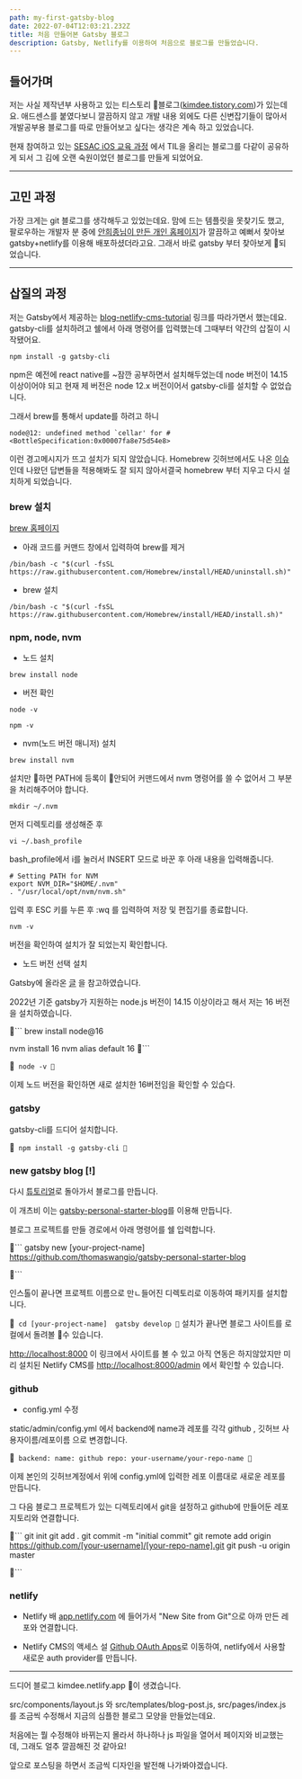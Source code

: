```yaml
---
path: my-first-gatsby-blog
date: 2022-07-04T12:03:21.232Z
title: 처음 만들어본 Gatsby 블로그
description: Gatsby, Netlify를 이용하여 처음으로 블로그를 만들었습니다.
---
```

## 들어가며

저는 사실 제작년부 사용하고 있는 티스토리 블로그([kimdee.tistory.com](https://kimdee.tistory.com/))가 있는데요. 애드센스를 붙였다보니 깔끔하지 않고 개발 내용 외에도 다른 신변잡기들이 많아서 개발공부용 블로그를 따로 만들어보고 싶다는 생각은 계속 하고 있었습니다.  

현재 참여하고 있는 [SESAC iOS 교육 과정](https://sesac.seoul.kr/course/active/detail.do) 에서 TIL을 올리는 블로그를 다같이 공유하게 되서 그 김에 오랜 숙원이었던 블로그를 만들게 되었어요.  

---

## 고민 과정
가장 크게는 git 블로그를 생각해두고 있었는데요. 맘에 드는 템플릿을 못찾기도 했고, 팔로우하는 개발자 분 중에 [안희종님이 만든 개인 홈페이지](https://ahnheejong.name/)가 깔끔하고 예뻐서 찾아보 gatsby+netlify를 이용해 배포하셨더라고요. 그래서 바로 gatsby 부터 찾아보게 되었습니다.

---

## 삽질의 과정 
저는 Gatsby에서 제공하는 [blog-netlify-cms-tutorial](https://www.gatsbyjs.com/tutorial/blog-netlify-cms-tutorial/) 링크를 따라가면서 했는데요. gatsby-cli를 설치하려고 쉘에서 아래 명령어를 입력했는데 그때부터 약간의 삽질이 시작됐어요. 
```
npm install -g gatsby-cli
```
npm은 예전에 react native를 ~잠깐 공부하면서 설치해두었는데 node 버전이 14.15 이상이어야 되고 현재 제 버전은 node 12.x 버전이어서 gatsby-cli를 설치할 수 없었습니다. 

그래서 brew를 통해서 update를 하려고 하니 

```
node@12: undefined method `cellar' for #<BottleSpecification:0x00007fa8e75d54e8>
```
이런 경고메시지가 뜨고 설치가 되지 않았습니다. 
Homebrew 깃허브에서도 나온 [이슈](https://github.com/Homebrew/discussions/discussions/2599) 인데 나왔던 답변들을 적용해봐도 잘 되지 않아서결국 homebrew 부터 지우고 다시 설치하게 되었습니다.

### brew 설치 
[brew 홈페이지](https://brew.sh/) 

- 아래 코드를 커맨드 창에서 입력하여 brew를 제거 
```
/bin/bash -c "$(curl -fsSL https://raw.githubusercontent.com/Homebrew/install/HEAD/uninstall.sh)"

```

- brew 설치 
```
/bin/bash -c "$(curl -fsSL https://raw.githubusercontent.com/Homebrew/install/HEAD/install.sh)"
```


### npm, node, nvm 

- 노드 설치

```
brew install node
```


- 버전 확인 
```
node -v
```
```
npm -v 
```

-  nvm(노드 버전 매니저) 설치

```
brew install nvm
```
설치만 하면 PATH에 등록이 안되어 커맨드에서 nvm 명령어를 쓸 수 없어서 그 부분을 처리해주어야 합니다.

```
mkdir ~/.nvm
```
먼저 디렉토리를 생성해준 후 

```
vi ~/.bash_profile
```
bash_profile에서 i를 눌러서 INSERT 모드로 바꾼 후 아래 내용을 입력해줍니다.

```
# Setting PATH for NVM
export NVM_DIR="$HOME/.nvm"
. "/usr/local/opt/nvm/nvm.sh"
```
입력 후 ESC 키를 누른 후 :wq 를 입력하여 저장 및 편집기를 종료합니다.

```
nvm -v
```

버전을 확인하여 설치가 잘 되었는지 확인합니다.

- 노드 버전 선택 설치

Gatsby에 올라온 [글](https://www.gatsbyjs.com/docs/upgrading-node-js/) 을 참고하였습니다.

2022년 기준 gatsby가 지원하는 node.js 버전이 14.15 이상이라고 해서 저는 16 버전을 설치하였습니다.

```
brew install node@16

nvm install 16
nvm alias default 16
```

```
node -v
```

이제 노드 버전을 확인하면 새로 설치한 16버전임을 확인할 수 있습다. 




### gatsby 

gatsby-cli를 드디어 설치합니다.

```
npm install -g gatsby-cli
```


### new gatsby blog [!]
다시 [튜토리얼](https://www.gatsbyjs.com/tutorial/blog-netlify-cms-tutorial/)로 돌아가서 블로그를 만듭니다.

이 개츠비 이는 [gatsby-personal-starter-blog](https://github.com/thomaswangio/gatsby-personal-starter-blog)를 이용해 만듭니다.

블로그 프로젝트를 만들 경로에서 아래 명령어를 쉘 입력합니다.

```
gatsby new [your-project-name] https://github.com/thomaswangio/gatsby-personal-starter-blog

```

인스톨이 끝나면 프로젝트 이름으로 만ㄴ들어진 디렉토리로 이동하여 패키지를 설치합니다.

```
cd [your-project-name] 
gatsby develop
```
설치가 끝나면 블로그 사이트를 로컬에서 돌려볼 수 있습니다.

[http://localhost:8000](http://localhost:8000) 이 링크에서 사이트를 볼 수 있고 아직 연동은 하지않았지만 미리 설치된 Netlify CMS를 [http://localhost:8000/admin](http://localhost:8000/admin) 에서 확인할 수 있습니다.

### github

- config.yml 수정 

static/admin/config.yml 에서 backend에 name과 레포를 각각 github , 깃허브 사용자이름/레포이름 으로 변경합니다.

```
backend:
  name: github
  repo: your-username/your-repo-name
```

이제 본인의 깃허브계정에서 위에 config.yml에 입력한 레포 이름대로 새로운 레포를 만듭니다. 

그 다음 블로그 프로젝트가 있는 디렉토리에서 git을 설정하고 github에 만들어둔 레포지토리와 연결합니다.

```
git init
git add .
git commit -m "initial commit"
git remote add origin https://github.com/[your-username]/[your-repo-name].git
git push -u origin master

```




### netlify 

- Netlify 배
[app.netlify.com](https://app.netlify.com) 에 들어가서 "New Site from Git"으로 아까 만든 레포와 연결합니다.

- Netlify CMS의 액세스 설
[Github OAuth Apps](https://github.com/settings/developers)로 이동하여, netlify에서 사용할 새로운 auth provider를 만듭니다.


---

드디어 블로그 kimdee.netlify.app 이 생겼습니다.

src/components/layout.js 와 src/templates/blog-post.js, src/pages/index.js 를 조금씩 수정해서 지금의 심플한 블로그 모양을 만들었는데요. 

처음에는 뭘 수정해야 바뀌는지 몰라서 하나하나 js 파일을 열어서 페이지와 비교했는데, 그래도 얼추 깔끔해진 것 같아요! 

앞으로 포스팅을 하면서 조금씩 디자인을 발전해 나가봐야겠습니다. 





